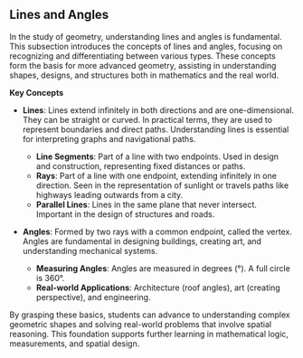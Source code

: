 ## Lines and Angles

In the study of geometry, understanding lines and angles is fundamental. This subsection introduces the concepts of lines and angles, focusing on recognizing and differentiating between various types. These concepts form the basis for more advanced geometry, assisting in understanding shapes, designs, and structures both in mathematics and the real world.

**Key Concepts**

- **Lines**: Lines extend infinitely in both directions and are one-dimensional. They can be straight or curved. In practical terms, they are used to represent boundaries and direct paths. Understanding lines is essential for interpreting graphs and navigational paths.
  - **Line Segments**: Part of a line with two endpoints. Used in design and construction, representing fixed distances or paths.
  - **Rays**: Part of a line with one endpoint, extending infinitely in one direction. Seen in the representation of sunlight or travels paths like highways leading outwards from a city.
  - **Parallel Lines**: Lines in the same plane that never intersect. Important in the design of structures and roads.

- **Angles**: Formed by two rays with a common endpoint, called the vertex. Angles are fundamental in designing buildings, creating art, and understanding mechanical systems.
  - **Measuring Angles**: Angles are measured in degrees (°). A full circle is 360°.
  - **Real-world Applications**: Architecture (roof angles), art (creating perspective), and engineering.

By grasping these basics, students can advance to understanding complex geometric shapes and solving real-world problems that involve spatial reasoning. This foundation supports further learning in mathematical logic, measurements, and spatial design.